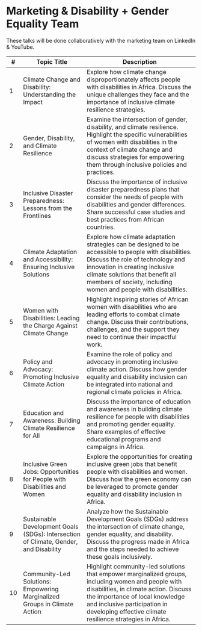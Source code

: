 # Marketing & Disability + Gender Equality Team 
These talks will be done collaboratively with the marketing team on LinkedIn & YouTube.

| #  | Topic Title                                                                          | Description                                                                                                                                                                                                                                                                                            |
|----|--------------------------------------------------------------------------------------|--------------------------------------------------------------------------------------------------------------------------------------------------------------------------------------------------------------------------------------------------------------------------------------------------------|
| 1  | Climate Change and Disability: Understanding the Impact                              | Explore how climate change disproportionately affects people with disabilities in Africa. Discuss the unique challenges they face and the importance of inclusive climate resilience strategies.                                                                                                        |
| 2  | Gender, Disability, and Climate Resilience                                           | Examine the intersection of gender, disability, and climate resilience. Highlight the specific vulnerabilities of women with disabilities in the context of climate change and discuss strategies for empowering them through inclusive policies and practices.                                          |
| 3  | Inclusive Disaster Preparedness: Lessons from the Frontlines                         | Discuss the importance of inclusive disaster preparedness plans that consider the needs of people with disabilities and gender differences. Share successful case studies and best practices from African countries.                                                                                     |
| 4  | Climate Adaptation and Accessibility: Ensuring Inclusive Solutions                   | Explore how climate adaptation strategies can be designed to be accessible to people with disabilities. Discuss the role of technology and innovation in creating inclusive climate solutions that benefit all members of society, including women and people with disabilities.                        |
| 5  | Women with Disabilities: Leading the Charge Against Climate Change                   | Highlight inspiring stories of African women with disabilities who are leading efforts to combat climate change. Discuss their contributions, challenges, and the support they need to continue their impactful work.                                                                                      |
| 6  | Policy and Advocacy: Promoting Inclusive Climate Action                              | Examine the role of policy and advocacy in promoting inclusive climate action. Discuss how gender equality and disability inclusion can be integrated into national and regional climate policies in Africa.                                                                                              |
| 7  | Education and Awareness: Building Climate Resilience for All                         | Discuss the importance of education and awareness in building climate resilience for people with disabilities and promoting gender equality. Share examples of effective educational programs and campaigns in Africa.                                                                                   |
| 8  | Inclusive Green Jobs: Opportunities for People with Disabilities and Women           | Explore the opportunities for creating inclusive green jobs that benefit people with disabilities and women. Discuss how the green economy can be leveraged to promote gender equality and disability inclusion in Africa.                                                                                 |
| 9  | Sustainable Development Goals (SDGs): Intersection of Climate, Gender, and Disability| Analyze how the Sustainable Development Goals (SDGs) address the intersection of climate change, gender equality, and disability. Discuss the progress made in Africa and the steps needed to achieve these goals inclusively.                                                                          |
| 10 | Community-Led Solutions: Empowering Marginalized Groups in Climate Action            | Highlight community-led solutions that empower marginalized groups, including women and people with disabilities, in climate action. Discuss the importance of local knowledge and inclusive participation in developing effective climate resilience strategies in Africa.                               |
